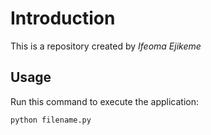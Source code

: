 # Introduction


This is a repository created by *Ifeoma Ejikeme*


## Usage


Run this command to execute the application:


`python filename.py`

 

```